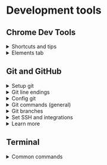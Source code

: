 # Development tools

## Chrome Dev Tools
<details>
<summary>Shortcuts and tips</summary>

- Shortcuts (menu => shortcuts)
  - `ctrl + F` search (by any word)
  - `ctrl + shift + F` search across all sources
  - `tab` `tab + shift` step forward / back when adding changes
  - `H` hide chosen element of the html (adds `visibility: hidden;`)
  - `F2` to be able to edit html
  - `+` in styles will create a selector for the element
  - `shift + click` on color will change it's output
- `document.body.contentEditable = true;`
- can change sizes in the block with metrics
- in the device emulation can pick pixel density
- settings => coverage lets to see all the rules, which are not applied to the page

</details>

<details>
<summary>Elements tab</summary>

- last selected element has `== $0` added, browser creates this variable to access from the Console tab: print `$0` or `console.dir($0);`

</details>

## Git and GitHub
<details>
<summary>Setup git</summary>

- download git (both mac and win)
- download terminal
- for ru version (if needed): `environment` => `set LC_ALL=ru_RU.UTF-8` and `set LANG=ru_RU.UTF-8`

</details>

<details>
<summary>Git line endings</summary>

- set inside `.gitattributes` file
- `*.md text` for text file to be converted `CRLF` (win) => `LF` (macOS, linux)
- `*.png binary` for `-text -diff` macros

</details>


<details>
<summary>Config git</summary>

```bash
git config --global user.name "<name>"
git config -g user.email "<email>"

# stored in the user's dir .gitconfig file path: ~/.gitconfig
git config --list

# to add git to current folder
git init
```

</details>

<details>
<summary>Git commands (general)</summary>

```bash
git help <command>
git status

# dir current add to index files for commit
git add .
# add particular file(s)
git add <path-to-file>
# creates a save
git commit -m "<message>"
# to correct the last commits message (amend changes hash)
git commit --amend -m "<message>"
# switches to commit, shows log till this commit
git checkout <commit hash>
# shows commit file content -p readable format
git cat-file -p <commit hash>

git diff
# indexed files
git diff --staged

# history
git log
git log --oneline
# shows the whole log
git log --all
git log --graph
# shows only 1/2/3/4/... last commits
git log -1<2/3/4...>
# to show the content of the commit
git show <commit hash>

# for not commited, reset file to last commit, even if the file was deleted, can't reverse this command
git checkout <file>
# resets file to the state in the commit
git checkout <commit hash> <file>
# to unstage indexed, but not yet commited file
git reset HEAD <file>
# these 2 commands remove file from commit and delete from folder
git rm <file>
git commit --amend --no-edit
# these 2 commands remove file from commit and keep unstaged in folder
git rm --cached <file>
git commit --amend --no-edit
```

</details>

<details>
<summary>Git branches</summary>

- `HEAD` indicates current state (where we currently are)
- when we create a new commit in a branch, the pointer jumps to the last commit
```bash
# or without hash for current commit, creates a pointer to commit
git checkout -b <pointer name> <comment hash>
# creates a merge commit, the pointer will be current branch
git merge <pointer-to-merge> -m "<message>"
git push origin <what-to-push>:<where-to-push>
# to remove branch
git push :<where-to-push>
# to rename current branch
git branch -m <name>
# to get all branches from repo
git fetch origin
# to create a new branch from existing pointer
git checkout -b <new-pointer-name> origin/<branch-name>
# to link current branch to repo branch
git branch --set-upstream-to=origin/<name>
# to show links between branches
git branch -vv 
```

</details>

<details>
<summary>Set SSH and integrations</summary>

- store private key only on your computer
- load public key to repo
```bash
# to link remote and local repos
git remote add origin <git@github.com...>
# shows remote repos
git remote -v
git push -u origin master

# creates a folder in user's folder, create an SSH key in this folder
mkdir ~/.ssh
# where -t rsa sets key type and -b 4096 sets key length (bit)
ssh-keygen -t rsa -b 4096 -C "<email@email.com>"
# copy content to github
cat <key>.pub
# to check if the key works
ssh -T -i ~/.ssh/<key> git@github.com
# permission denied?
ssh -T git@github.com
# for settings (also using the appropriate private key)
~/.ssh/config
# add to the config file
Host github.com
    IdentityFile ~/.ssh/key
```

</details>

<details>
<summary>Learn more</summary>

- [Git Book](https://git-scm.com/book/en/v2)

</details>

## Terminal
<details>
<summary>Common commands</summary>

```bash
# full path to current dir
pwd
# change dir
cd
# to previous folder
cd -
# creates a dir or file
mkdir name
touch name

ls <path/to>
# vertically
ls -1
# +hidden
ls -a
# or instead of . add path to open dir or file
open .
start .
# shows the content
cat <file>
```

</details>